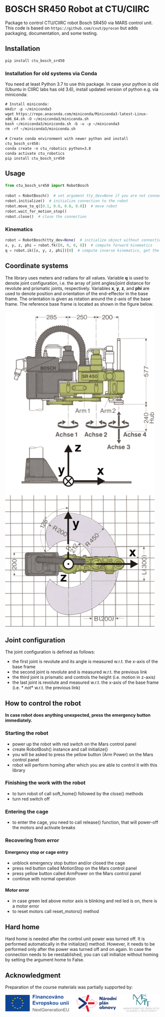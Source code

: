 # BOSCH SR450 Robot at CTU/CIIRC

Package to control CTU/CIIRC robot Bosch SR450 via MARS control unit.
This code is based on `https://github.com/cvut/pyrocon` but adds packaging,
documentation, and some testing.

## Installation

```bash
pip install ctu_bosch_sr450
```

### Installation for old systems via Conda

You need at least Python 3.7 to use this package. In case your python is old (Ubuntu in
CIIRC labs has old 3.6), install updated version of python e.g. via miniconda:

```
# Install miniconda:
mkdir -p ~/miniconda3
wget https://repo.anaconda.com/miniconda/Miniconda3-latest-Linux-x86_64.sh -O ~/miniconda3/miniconda.sh
bash ~/miniconda3/miniconda.sh -b -u -p ~/miniconda3
rm -rf ~/miniconda3/miniconda.sh

# Create conda environment with newer python and install ctu_bosch_sr450:
conda create -n ctu_robotics python=3.8
conda activate ctu_robotics
pip install ctu_bosch_sr450
```

## Usage

```python
from ctu_bosch_sr450 import RobotBosch

robot = RobotBosch()  # set argument tty_dev=None if you are not connected to robot, it will allow you to compute FK and IK offline
robot.initialize()  # initialize connection to the robot
robot.move_to_q([0.1, 0.0, 0.0, 0.0])  # move robot
robot.wait_for_motion_stop()
robot.close()  # close the connection
```

### Kinematics

```python
robot = RobotBosch(tty_dev=None)  # initialize object without connection to the robot
x, y, z, phi = robot.fk([0, 0, 0, 0])  # compute forward kinematics
q = robot.ik([x, y, z, phi])[0]  # compute inverse kinematics, get the first solution
```

## Coordinate systems

The library uses meters and radians for all values.
Variable __q__ is used to denote joint configuration, i.e. the array of joint
angles/joint distance for revolute and prismatic joints, respectively.
Variables __x__, __y__, __z__, and __phi__ are used to denote position and orientation
of the end-effector in the base frame. The orientation is given as rotation around the
z-axis of the base frame.
The reference base frame is located as shown in the figure below.

![](https://raw.githubusercontent.com/CTURobotics/ctu_bosch_sr450/main/doc/base_frame.png)

## Joint configuration

The joint configuration is defined as follows:

- the first joint is revolute and its angle is measured w.r.t. the x-axis of the base
  frame
- the second joint is revolute and is measured w.r.t. the previous link
- the third joint is prismatic and controls the height (i.e. motion in z-axis)
- the last joint is revolute and measured w.r.t. the x-axis of the base frame (i.e. *
  *not** w.r.t. the previous link)

## How to control the robot

__In case robot does anything unexpected, press the emergency button immediately.__

### Starting the robot

- power up the robot with red switch on the Mars control panel
- create RobotBosh() instance and call initialize()
- you will be asked to press the yellow button (Arm Power) on the Mars control panel
- robot will perform homing after which you are able to control it with this library

### Finishing the work with the robot

- to turn robot of call soft_home() followed by the close() methods
- turn red switch off

### Entering the cage

- to enter the cage, you need to call release() function, that will power-off the motors
  and activate breaks

### Recovering from error

#### Emergency stop or cage entry

- unblock emergency stop button and/or closed the cage
- press red button called MotionStop on the Mars control panel
- press yellow button called ArmPower on the Mars control panel
- continue with normal operation

#### Motor error

- in case green led above motor axis is blinking and red led is on, there is a motor
  error
- to reset motors call reset_motors() method

## Hard home

Hard home is needed after the control unit power was turned off. It is performed
automatically in the initialize() method. However, it needs to be performed only after
the power was turned off and on again. In case the connection needs to be reestablished,
you can call initialize without homing by setting the argument home to False.

## Acknowledgment

Preparation of the course materials was partially supported by:

![](https://raw.githubusercontent.com/CTURobotics/ctu_bosch_sr450/main/doc/NPO-publicity-logo_crop.png)


